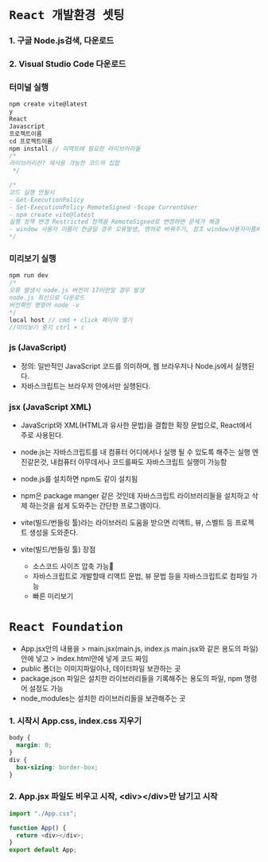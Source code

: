 # `React 개발환경 셋팅`

### 1. 구글 Node.js검색, 다운로드

### 2. Visual Studio Code 다운로드

### 터미널 실행

```js
npm create vite@latest
y
React
Javascript
프로젝트이름
cd 프로젝트이름
npm install // 리액트에 필요한 라이브러리들
/*
라이브러리란? 재사용 가능한 코드의 집합
 */

/*
코드 실행 안될시
- Get-ExecutionPolicy
- Set-ExecutionPolicy RemoteSigned -Scope CurrentUser
- npm create vite@latest
실행 정책 변경 Restricted 정책을 RemoteSigned로 변경하면 문제가 해결
- window 사용자 이름이 한글일 경우 오류발생, 영어로 바꿔주기, 참조 window사용자이름바꾸기
*/
```

### 미리보기 실행

```js
npm run dev
/*
오류 발생시 node.js 버전이 17미만일 경우 발생
node.js 최신으로 다운로드
버전확인 명령어 node -v
*/
local host // cmd + click 페이지 열기
//미리보기 중지 ctrl + c

```

### js (JavaScript)

- 정의: 일반적인 JavaScript 코드를 의미하며, 웹 브라우저나 Node.js에서 실행된다.
- 자바스크립트는 브라우저 안에서만 실행된다.

### jsx (JavaScript XML)

- JavaScript와 XML(HTML과 유사한 문법)을 결합한 확장 문법으로, React에서 주로 사용된다.
- node.js는 자바스크립트를 내 컴퓨터 어디에서나 실행 될 수 있도록 해주는 실행 엔진같은것, 내컴퓨터 아무데서나 코드를짜도 자바스크립트 실행이 가능함
- node.js를 설치하면 npm도 같이 설치됨
- npm은 package manger 같은 것인데 자바스크립트 라이브러리들을 설치하고 삭제 하는것을 쉽게 도와주는 간단한 프로그램이다.
- vite(빌드/번들링 툴)라는 라이브러리 도움을 받으면 리액트, 뷰, 스벨트 등 프로젝트 생성을 도와준다.
- vite(빌드/번들링 툴) 장점

  - 소스코드 사이즈 압축 가능
  - 자바스크립트로 개발할때 리액트 문법, 뷰 문법 등을 자바스크립트로 컴파일 가능
  - 빠른 미리보기

# `React Foundation`

- App.jsx안의 내용을 > main.jsx(main.js, index.js main.jsx와 같은 용도의 파일)안에 넣고 > index.html안에 넣게 코드 짜임
- public 폴더는 이미지파일이나, 데이터파일 보관하는 곳
- package.json 파일은 설치한 라이브러리들을 기록해주는 용도의 파일, npm 명령어 설정도 가능
- node_modules는 설치한 라이브러리들을 보관해주는 곳

### 1. 시작시 App.css, index.css 지우기

```css
body {
  margin: 0;
}
div {
  box-sizing: border-box;
}
```

### 2. App.jsx 파일도 비우고 시작, \<div>\</div>만 남기고 시작

```js
import "./App.css";

function App() {
  return <div></div>;
}
export default App;
```
